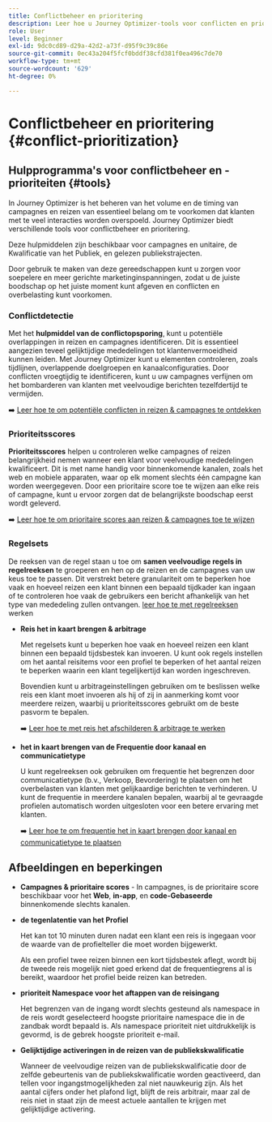 ```yaml
---
title: Conflictbeheer en prioritering
description: Leer hoe u Journey Optimizer-tools voor conflicten en prioritering kunt gebruiken.
role: User
level: Beginner
exl-id: 9dc0cd89-d29a-42d2-a73f-d95f9c39c86e
source-git-commit: 0ec43a204f5fcf0bddf38cfd381f0ea496c7de70
workflow-type: tm+mt
source-wordcount: '629'
ht-degree: 0%

---
```


# Conflictbeheer en prioritering {#conflict-prioritization}

## Hulpprogramma&#39;s voor conflictbeheer en -prioriteiten {#tools}

In Journey Optimizer is het beheren van het volume en de timing van campagnes en reizen van essentieel belang om te voorkomen dat klanten met te veel interacties worden overspoeld. Journey Optimizer biedt verschillende tools voor conflictbeheer en prioritering.

Deze hulpmiddelen zijn beschikbaar voor campagnes en unitaire, de Kwalificatie van het Publiek, en gelezen publiekstrajecten.

Door gebruik te maken van deze gereedschappen kunt u zorgen voor soepelere en meer gerichte marketinginspanningen, zodat u de juiste boodschap op het juiste moment kunt afgeven en conflicten en overbelasting kunt voorkomen.

### Conflictdetectie

Met het **hulpmiddel van de conflictopsporing**, kunt u potentiële overlappingen in reizen en campagnes identificeren. Dit is essentieel aangezien teveel gelijktijdige mededelingen tot klantenvermoeidheid kunnen leiden. Met Journey Optimizer kunt u elementen controleren, zoals tijdlijnen, overlappende doelgroepen en kanaalconfiguraties. Door conflicten vroegtijdig te identificeren, kunt u uw campagnes verfijnen om het bombarderen van klanten met veelvoudige berichten tezelfdertijd te vermijden.

➡️ [ Leer hoe te om potentiële conflicten in reizen &amp; campagnes te ontdekken ](conflicts.md)

### Prioriteitsscores

**Prioriteitsscores** helpen u controleren welke campagnes of reizen belangrijkheid nemen wanneer een klant voor veelvoudige mededelingen kwalificeert. Dit is met name handig voor binnenkomende kanalen, zoals het web en mobiele apparaten, waar op elk moment slechts één campagne kan worden weergegeven. Door een prioritaire score toe te wijzen aan elke reis of campagne, kunt u ervoor zorgen dat de belangrijkste boodschap eerst wordt geleverd.

➡️ [ Leer hoe te om prioritaire scores aan reizen &amp; campagnes toe te wijzen ](priority-scores.md)

### Regelsets

De reeksen van de regel staan u toe om **samen veelvoudige regels in regelreeksen** te groeperen en hen op de reizen en de campagnes van uw keus toe te passen. Dit verstrekt betere granulariteit om te beperken hoe vaak en hoeveel reizen een klant binnen een bepaald tijdkader kan ingaan of te controleren hoe vaak de gebruikers een bericht afhankelijk van het type van mededeling zullen ontvangen. [ leer hoe te met regelreeksen ](../conflict-prioritization/rule-sets.md) werken

* **Reis het in kaart brengen &amp; arbitrage**

  Met regelsets kunt u beperken hoe vaak en hoeveel reizen een klant binnen een bepaald tijdsbestek kan invoeren. U kunt ook regels instellen om het aantal reisitems voor een profiel te beperken of het aantal reizen te beperken waarin een klant tegelijkertijd kan worden ingeschreven.

  Bovendien kunt u arbitrageinstellingen gebruiken om te beslissen welke reis een klant moet invoeren als hij of zij in aanmerking komt voor meerdere reizen, waarbij u prioriteitsscores gebruikt om de beste pasvorm te bepalen.

  ➡️ [ Leer hoe te met reis het afschilderen &amp; arbitrage te werken ](journey-capping.md)

* **het in kaart brengen van de Frequentie door kanaal en communicatietype**

  U kunt regelreeksen ook gebruiken om frequentie het begrenzen door communicatietype (b.v., Verkoop, Bevordering) te plaatsen om het overbelasten van klanten met gelijkaardige berichten te verhinderen. U kunt de frequentie in meerdere kanalen bepalen, waarbij al te gevraagde profielen automatisch worden uitgesloten voor een betere ervaring met klanten.

  ➡️ [ Leer hoe te om frequentie het in kaart brengen door kanaal en communicatietype te plaatsen ](../conflict-prioritization/channel-capping.md)

## Afbeeldingen en beperkingen

* **Campagnes &amp; prioritaire scores** - In campagnes, is de prioritaire score beschikbaar voor het **Web**, **in-app**, en **code-Gebaseerde** binnenkomende slechts kanalen.

* **de tegenlatentie van het Profiel**

  Het kan tot 10 minuten duren nadat een klant een reis is ingegaan voor de waarde van de profielteller die moet worden bijgewerkt.

  Als een profiel twee reizen binnen een kort tijdsbestek aflegt, wordt bij de tweede reis mogelijk niet goed erkend dat de frequentiegrens al is bereikt, waardoor het profiel beide reizen kan betreden.

* **prioriteit Namespace voor het aftappen van de reisingang**

  Het begrenzen van de ingang wordt slechts gesteund als namespace in de reis wordt geselecteerd hoogste prioritaire namespace die in de zandbak wordt bepaald is. Als namespace prioriteit niet uitdrukkelijk is gevormd, is de gebrek hoogste prioriteit e-mail.

* **Gelijktijdige activeringen in de reizen van de publiekskwalificatie**

  Wanneer de veelvoudige reizen van de publiekskwalificatie door de zelfde gebeurtenis van de publiekskwalificatie worden geactiveerd, dan tellen voor ingangstmogelijkheden zal niet nauwkeurig zijn. Als het aantal cijfers onder het plafond ligt, blijft de reis arbitrair, maar zal de reis niet in staat zijn de meest actuele aantallen te krijgen met gelijktijdige activering.
